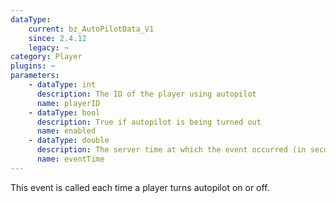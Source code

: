 ```yaml
---
dataType:
    current: bz_AutoPilotData_V1
    since: 2.4.12
    legacy: ~
category: Player
plugins: ~
parameters:
    - dataType: int
      description: The ID of the player using autopilot
      name: playerID
    - dataType: bool
      description: True if autopilot is being turned out
      name: enabled
    - dataType: double
      description: The server time at which the event occurred (in seconds).
      name: eventTime
---
```


This event is called each time a player turns autopilot on or off.
